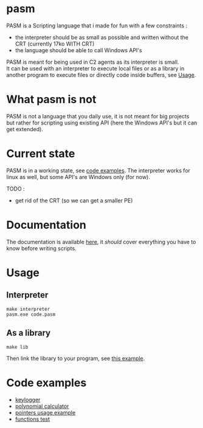 # pasm
PASM is a Scripting language that i made for fun with a few constraints :
- the interpreter should be as small as possible and written without the CRT (currently 17ko WITH CRT)
- the language should be able to call Windows API's

PASM is meant for being used in C2 agents as its interpreter is small.<br>
It can be used with an interpreter to execute local files or as a library in another program to execute files or directly code inside buffers, see [Usage](#Usage).<br>

# What pasm is not
PASM is not a language that you daily use, it is not meant for big projects but rather for scripting using existing API (here the Windows API's but it can get extended).

# Current state
PASM is in a working state, see [code examples](#code-examples).
The interpreter works for linux as well, but some API's are Windows only (for now).

TODO :
- get rid of the CRT (so we can get a smaller PE)

# Documentation
The documentation is available [here](docs/documentation.md), it *should* cover everything you have to know before writing scripts.

# Usage
## Interpreter
```
make interpreter
pasm.exe code.pasm
```

## As a library
```
make lib 
```
Then link the library to your program, see [this example](tests/lib_use.c).<br>

# Code examples
- [keylogger](examples/keylogger.pasm)
- [polynomial calculator](examples/poly.pasm)
- [pointers usage example](examples/ptr.pasm)
- [functions test](examples/test.pasm)

